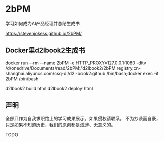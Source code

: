# 2bPM

学习如何成为AI产品经理并总结生成书

https://stevenjokess.github.io/2bPM/

## Docker里d2lbook2生成书


docker run --rm --name 2bPM -e HTTP_PROXY=127.0.0.1:1080 -ditv /d/onedrive/Documents/read/2bPM:/d2lbook2/2bPM registry.cn-shanghai.aliyuncs.com/csq-dl/d2l-book2:github  /bin/bash;docker exec -it 2bPM /bin/bash

d2lbook2 build html
d2lbook2 deploy html

## 声明

全部只作为自我求职路上的学习成果展示，如果侵权请联系。
不为抄袭而自豪，只是如果不知道历史，我们的原创都是浅薄、无意义的。

TODO
